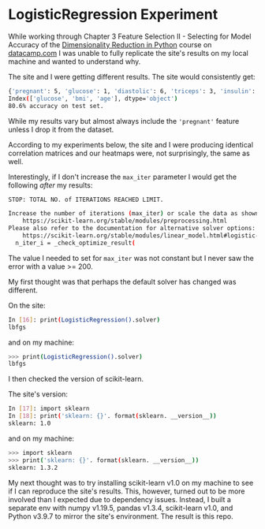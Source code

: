 # LogisticRegression Experiment

While working through Chapter 3 Feature Selection II - Selecting for Model Accuracy of the [Dimensionality Reduction in Python](https://app.datacamp.com/learn/courses/dimensionality-reduction-in-python) course on [datacamp.com](https://datacamp.com) I was unable to fully replicate the site's results on my local machine and wanted to understand why.

The site and I were getting different results. The site would consistently get:

```sh
{'pregnant': 5, 'glucose': 1, 'diastolic': 6, 'triceps': 3, 'insulin': 4, 'bmi': 1, 'family': 2, 'age': 1}
Index(['glucose', 'bmi', 'age'], dtype='object')
80.6% accuracy on test set.
```

While my results vary but almost always include the `'pregnant'` feature unless I drop it from the dataset.

According to my experiments below, the site and I were producing identical correlation matrices and our heatmaps were, not surprisingly, the same as well.

Interestingly, if I don't increase the `max_iter` parameter I would get the following *after* my results:

```sh
STOP: TOTAL NO. of ITERATIONS REACHED LIMIT.

Increase the number of iterations (max_iter) or scale the data as shown in:
    https://scikit-learn.org/stable/modules/preprocessing.html
Please also refer to the documentation for alternative solver options:
    https://scikit-learn.org/stable/modules/linear_model.html#logistic-regression
  n_iter_i = _check_optimize_result(
```

The value I needed to set for `max_iter` was not constant but I never saw the error with a value >= 200.

My first thought was that perhaps the default solver has changed was different.

On the site:

```sh
In [16]: print(LogisticRegression().solver)
lbfgs
```

and on my machine:

```sh
>>> print(LogisticRegression().solver)
lbfgs
```

I then checked the version of scikit-learn.

The site's version:

```sh
In [17]: import sklearn
In [18]: print('sklearn: {}'. format(sklearn. __version__))
sklearn: 1.0
```

and on my machine:

```sh
>>> import sklearn
>>> print('sklearn: {}'. format(sklearn. __version__))
sklearn: 1.3.2
```

My next thought was to try installing scikit-learn v1.0 on my machine to see if I can reproduce the site's results. This, however, turned out to be more involved than I expected due to dependency issues. Instead, I built a separate env with numpy v1.19.5, pandas v1.3.4, scikit-learn v1.0, and Python v3.9.7 to mirror the site's environment. The result is this repo.

